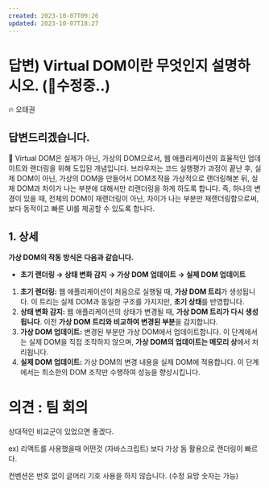 ```yaml
---
created: 2023-10-07T09:26
updated: 2023-10-07T18:27
---
```

# 답변) Virtual DOM이란 무엇인지 설명하시오.  (🔨수정중..)

<aside>
🔥 오태권

</aside>

## 답변드리겠습니다.

<aside>
📌 Virtual DOM은 실제가 아닌, 가상의 DOM으로서, 웹 애플리케이션의 효율적인 업데이트와 랜더링을 위해 도입된 개념입니다. 브라우저는 코드 실행평가 과정이 끝난 후, 실제 DOM이 아닌, 가상의 DOM을 만들어서 DOM조작을 가상적으로 랜더링해본 뒤, 실제 DOM과 차이가 나는 부분에 대해서만 리랜더링을 하게 하도록 합니다. 즉, 하나의 변경이 있을 때, 전체의 DOM이 재랜더링이 아닌, 차이가 나는 부분만 재랜더링함으로써, 보다 동적이고 빠른 UI를 제공할 수 있도록 합니다.

</aside>

## 1. **상세**

**가상 DOM의 작동 방식은 다음과 같습니다.**

- **초기 랜더링 → 상태 변화 감지 → 가상 DOM 업데이트 → 실제 DOM 업데이트**

1. **초기 렌더링:** 웹 애플리케이션이 처음으로 실행될 때, **가상 DOM 트리**가 생성됩니다. 이 트리는 실제 DOM과 동일한 구조를 가지지만, **초기 상태**를 반영합니다.
2. **상태 변화 감지:** 웹 애플리케이션의 상태가 변경될 때, **가상 DOM 트리가 다시 생성됩니다**. 이전 **가상 DOM 트리와 비교하여 변경된 부분**을 감지합니다.
3. **가상 DOM 업데이트:** 변경된 부분만 가상 DOM에서 업데이트합니다. 이 단계에서는 실제 DOM을 직접 조작하지 않으며, **가상 DOM의 업데이트는 메모리 상**에서 처리됩니다.
4. **실제 DOM 업데이트:** 가상 DOM의 변경 내용을 실제 DOM에 적용합니다. 이 단계에서는 최소한의 DOM 조작만 수행하여 성능을 향상시킵니다.

# 의견 : 팀 회의

상대적인 비교군이 있었으면 좋겠다.

ex) 리액트를 사용했을때 어떤것 (자바스크립트) 보다 가상 돔 활용으로 랜더링이 빠르다.

컨벤션은 번호 없이 글머리 기호 사용을 하지 않습니다. (수정 요망 숫자는 가능)